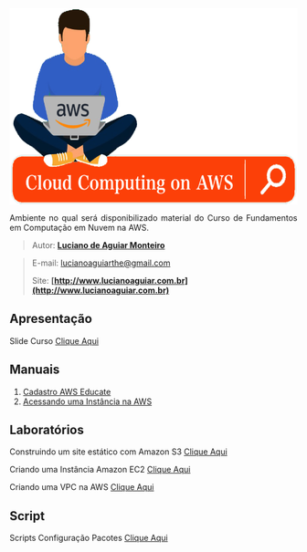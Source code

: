 
<p align="center"><img src="manuscript/images/banner-cloud.png"  width="600" height="345" align="middle"/></p>

<p align="justify">Ambiente no qual será disponibilizado material do Curso de Fundamentos em Computação em Nuvem na AWS.</p>

> Autor: **[Luciano de Aguiar Monteiro](https://github.com/lucianoaguiarthe)**

> E-mail: lucianoaguiarthe@gmail.com
> 
> Site: **[http://www.lucianoaguiar.com.br](http://www.lucianoaguiar.com.br)**


## Apresentação
Slide Curso [Clique Aqui](manuscript/anexos//slide/Cloud_Fundamentals.pdf)

## Manuais
1. [Cadastro AWS Educate](manuscript/awseducate-registration.md)
2. [Acessando uma Instância na AWS](manuscript/acesso.md)


## Laboratórios
Construindo um site estático com Amazon S3 [Clique Aqui](manuscript/anexos/laboratorios/site_static_bucket.pdf)

Criando uma Instância Amazon EC2 [Clique Aqui](manuscript/anexos/laboratorios/ec2-instance.pdf)

Criando uma VPC na AWS [Clique Aqui](manuscript/anexos/laboratorios/vpc.pdf)

## Script
Scripts Configuração Pacotes [Clique Aqui](https://docs.google.com/document/d/1g8ce4WlUvbOxfWTb1b9kLCoHEuakZlpZbfYuFZ0u6Gs/edit?usp=sharing)